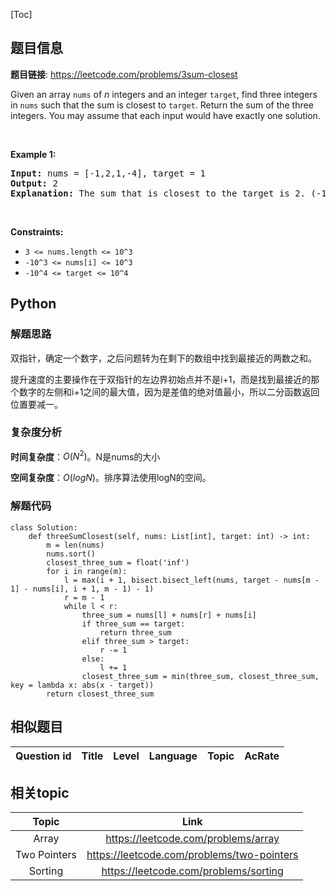 [Toc]
## 题目信息
**题目链接**: https://leetcode.com/problems/3sum-closest
<p>Given an array <code>nums</code> of <em>n</em> integers and an integer <code>target</code>, find three integers in <code>nums</code>&nbsp;such that the sum is closest to&nbsp;<code>target</code>. Return the sum of the three integers. You may assume that each input would have exactly one solution.</p>

<p>&nbsp;</p>
<p><strong>Example 1:</strong></p>

<pre>
<strong>Input:</strong> nums = [-1,2,1,-4], target = 1
<strong>Output:</strong> 2
<strong>Explanation:</strong> The sum that is closest to the target is 2. (-1 + 2 + 1 = 2).
</pre>

<p>&nbsp;</p>
<p><strong>Constraints:</strong></p>

<ul>
	<li><code>3 &lt;= nums.length &lt;= 10^3</code></li>
	<li><code>-10^3&nbsp;&lt;= nums[i]&nbsp;&lt;= 10^3</code></li>
	<li><code>-10^4&nbsp;&lt;= target&nbsp;&lt;= 10^4</code></li>
</ul>

## Python
### 解题思路
双指针，确定一个数字，之后问题转为在剩下的数组中找到最接近的两数之和。

提升速度的主要操作在于双指针的左边界初始点并不是i+1，而是找到最接近的那个数字的左侧和i+1之间的最大值，因为是差值的绝对值最小，所以二分函数返回位置要减一。


### 复杂度分析

**时间复杂度**：$O(N^2)$。N是nums的大小

**空间复杂度**：$O(logN)$。排序算法使用logN的空间。

### 解题代码
```
class Solution:
    def threeSumClosest(self, nums: List[int], target: int) -> int:
        m = len(nums)
        nums.sort()
        closest_three_sum = float('inf')
        for i in range(m):
            l = max(i + 1, bisect.bisect_left(nums, target - nums[m - 1] - nums[i], i + 1, m - 1) - 1)
            r = m - 1
            while l < r:
                three_sum = nums[l] + nums[r] + nums[i]
                if three_sum == target:
                    return three_sum
                elif three_sum > target:
                    r -= 1
                else:
                    l += 1
                closest_three_sum = min(three_sum, closest_three_sum, key = lambda x: abs(x - target))
        return closest_three_sum
```
## 相似题目
Question id | Title | Level | Language | Topic | AcRate
:-----------:|:-----:|:-----:|:--------:|:-----:|:------:


## 相关topic
Topic | Link
:-----:|:----:
Array | https://leetcode.com/problems/array
Two Pointers | https://leetcode.com/problems/two-pointers
Sorting | https://leetcode.com/problems/sorting